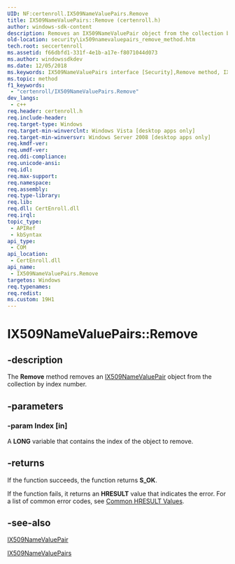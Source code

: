 ```yaml
---
UID: NF:certenroll.IX509NameValuePairs.Remove
title: IX509NameValuePairs::Remove (certenroll.h)
author: windows-sdk-content
description: Removes an IX509NameValuePair object from the collection by index number.
old-location: security\ix509namevaluepairs_remove_method.htm
tech.root: seccertenroll
ms.assetid: f66dbfd1-331f-4e1b-a17e-f8071044d073
ms.author: windowssdkdev
ms.date: 12/05/2018
ms.keywords: IX509NameValuePairs interface [Security],Remove method, IX509NameValuePairs.Remove, IX509NameValuePairs::Remove, Remove, Remove method [Security], Remove method [Security],IX509NameValuePairs interface, certenroll/IX509NameValuePairs::Remove, security.ix509namevaluepairs_remove_method
ms.topic: method
f1_keywords: 
 - "certenroll/IX509NameValuePairs.Remove"
dev_langs:
 - c++
req.header: certenroll.h
req.include-header: 
req.target-type: Windows
req.target-min-winverclnt: Windows Vista [desktop apps only]
req.target-min-winversvr: Windows Server 2008 [desktop apps only]
req.kmdf-ver: 
req.umdf-ver: 
req.ddi-compliance: 
req.unicode-ansi: 
req.idl: 
req.max-support: 
req.namespace: 
req.assembly: 
req.type-library: 
req.lib: 
req.dll: CertEnroll.dll
req.irql: 
topic_type:
 - APIRef
 - kbSyntax
api_type:
 - COM
api_location:
 - CertEnroll.dll
api_name:
 - IX509NameValuePairs.Remove
targetos: Windows
req.typenames: 
req.redist: 
ms.custom: 19H1
---
```


# IX509NameValuePairs::Remove


## -description


The <b>Remove</b> method removes an <a href="https://docs.microsoft.com/windows/desktop/api/certenroll/nn-certenroll-ix509namevaluepair">IX509NameValuePair</a> object from the collection by index number.


## -parameters




### -param Index [in]

A <b>LONG</b> variable that contains the index of the object to remove.


## -returns



If the function succeeds, the function returns <b>S_OK</b>.

If the function fails, it returns an <b>HRESULT</b> value that indicates the error. For a list of common error codes, see <a href="https://docs.microsoft.com/windows/desktop/SecCrypto/common-hresult-values">Common HRESULT Values</a>.




## -see-also




<a href="https://docs.microsoft.com/windows/desktop/api/certenroll/nn-certenroll-ix509namevaluepair">IX509NameValuePair</a>



<a href="https://docs.microsoft.com/windows/desktop/api/certenroll/nn-certenroll-ix509namevaluepairs">IX509NameValuePairs</a>
 

 

